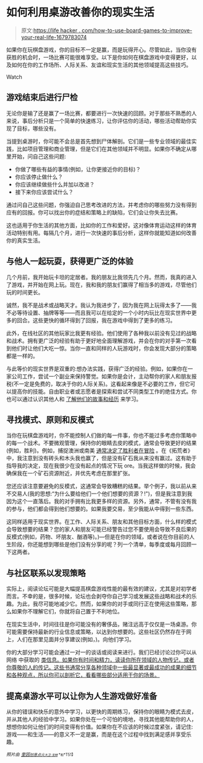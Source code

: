 # 如何利用桌游改善你的现实生活

> 原文:[https://life hacker . com/how-to-use-board-games-to-improve-your-real-life-1679783074](https://lifehacker.com/how-to-use-board-games-to-improve-your-real-life-1679783074)

如果你在玩棋盘游戏，你的目标不一定是赢，而是玩得开心。尽管如此，当你没有获胜的机会时，一场比赛可能很难享受。以下是你如何在棋盘游戏中变得更好，以及如何在你的工作场所、人际关系、友谊和现实生活的其他领域提高这些技巧。

Watch

## 游戏结束后进行尸检

无论你是输了还是赢了一场比赛，都要进行一次快速的回顾。对于那些不熟悉的人来说，事后分析只是一个简单的快速练习，让你评估你的活动，哪些活动帮助你实现了目标，哪些没有。

当提到桌游时，你可能不会总是首先想到尸体解剖。它们是一些专业领域的最佳实践，比如项目管理和商业管理，但是它们在其他领域并不明显。如果你不确定从哪里开始，问自己这些问题:

*   你做了哪些有益的事情(例如，让你更接近你的目标)？
*   你应该停止做什么？
*   你应该继续做些什么并加以改进？
*   接下来你应该尝试什么？

通过问自己这些问题，你强迫自己思考改进的方法，并考虑你的哪些努力没有得到应有的回报。你可以找出你的症结和策略上的缺陷，它们会让你失去比赛。

这也适用于你生活的其他方面，比如你的工作和爱好。这对像体育运动这样的体育活动特别有用。每隔几个月，进行一次快速的事后分析，这样你就能知道如何改善你的真实生活。

## 与他人一起玩耍，获得更广泛的体验

几个月前，我开始玩卡坦的定居者。我的朋友比我领先几个月。然而，我真的进入了游戏，并开始在网上玩。现在，我和我的朋友们赢得了相当多的游戏，尽管他们玩的时间更长。

诚然，我不是战术或战略天才。我认为我进步了，因为我在网上玩得太多了——我不必等待设置、抽牌等等——而且我可以在给定的一个小时内玩比在现实世界中更多的回合。这些更快的循环得到了回报，我在游戏中得到了更多的练习。

此外，在线社区的其他玩家比我更有经验。他们使用了各种我以前没有见过的战略和战术。拥有更广泛的经验有助于更好地全面理解游戏，并会在你的对手第一次看到他们时让他们大吃一惊。当你一直和同样的人玩游戏时，你会发现大部分的策略都是一样的。

与此等价的现实世界是双重的:想办法实践，获得广泛的经验。例如，如果你在一家公司工作，尝试一个副业来保持警觉。如果你是会计，主动帮你的家人和朋友报税(不一定是免费的，取决于你的人际关系)。这看起来像是不必要的工作，但它可以提高你的技能。自由职业者或志愿者是探索和尝试不同类型工作的绝佳方式。你也可以通过认识其他人和 [了解他们的故事和经历](http://lifehacker.com/beyond-event-hopping-how-to-step-up-your-professional-1657396328) 来学习。

## 寻找模式、原则和反模式

当你在玩棋盘游戏时，你不能控制人们做的每一件事，你也不能过多考虑你策略中的每一个战术。不要微观管理，保持你的眼睛去皮的模式，通常会导致更好的结果(例如，胜利)。例如，捕捉澳洲或南美 [通常决定了胜利者在冒险](http://boardgamegeek.com/thread/651225/how-do-i-get-better-board-gaming) 。在《拓荒者》中，我注意到没有砖头和木头我也赢了，但是没有矿石我从来没有赢过。这有助于指导我的决定，现在我很少在没有起点的情况下玩 ore。当我这样做的时候，我会确保我在一个矿石资源附近，并优先考虑在那里扩张。

您还应该注意要避免的反模式，这通常会导致糟糕的结果。举个例子，我以前从来不交易人(我的思想:“为什么要给他们一个他们想要的资源？!")，但是我注意到我因为这个一直落后。我的对手拥有比我更多样的资源。另外，通常，不管有没有我的参与，他们都会得到他们想要的。如果我要交易，至少我能从中得到一些东西。

这同样适用于现实世界。在工作、人际关系、朋友和其他目标方面，什么样的模式会导致想要的结果？您的家人和朋友可能已经警告过您不要使用会导致不良后果的反模式(例如，药物、坏朋友、酗酒等)。)—但是在你的领域，或者说在你目前的人生阶段，你还能想到哪些是他们没有分享的呢？列一个清单，每季度或每月回顾一下这两者。

## 与社区联系以发现策略

实际上，阅读论坛可能是大幅提高棋盘游戏性能的最有效的建议，尤其是对初学者而言。不幸的是，很多时候，论坛也会剥夺你自己学习或发展这些战略和战术的乐趣。为此，我尽可能地减少它。然而，如果你的对手或同行正在使用这些策略，那么如果你不理解它们，你就将自己置于不利地位。

在现实生活中，时间往往是你可能没有的奢侈品，赌注远高于仅仅是一场桌游。你可能需要保持最新的行业信息或策略，以达到你想要的。这些社区仍然存在于网上，人们在那里见面并分享建议(例如，)。向他们学习。

你的大部分学习可能会通过一对一的谈话或阅读来进行。我们已经讨论过你可以从网络 中获取的 [类信息。如果你有时间和精力，读读你所在领域的人物传记，或者你尊敬的人的传记。这些书通常分享各种领域中一些最显著或最成功的成果的细节和各种观点，所以你可以剖析它，看看哪些部分适用于你的场景。](https://lifehacker.com/move-before-you-re-ready-get-started-without-being-an-1654826130)

## 提高桌游水平可以让你为人生游戏做好准备

从你的错误和快乐的意外中学习，以更快的周期练习，保持你的眼睛为模式去皮，并从其他人的经验中学习。如果你处在一个可怕的境地，寻找其他能帮助你的人，想想你如何让他们的时间变得有价值。如果你在不应该的时候过度紧张，请记住:游戏——和生活——的意义不一定是赢，而是在这个过程中找到满足感并享受乐趣。

*<small>照片由</small>* [*<small>奎因</small>*](http://www.shutterstock.com/pic-161328518/stock-vector-many-people-finding-way-and-solution-conceptual-vector-design.html?src=id&ws=0)*<small></small>*<small>[*<small>创意点火</small>*](https://www.flickr.com/photos/centermez/7104203537)*<small></small>*<small>[*<small>大卫·戈林</small>*](https://www.flickr.com/photos/carbonnyc/8259246721) *<small>和</small>*T51】</small></small>

<small><small></small></small>
